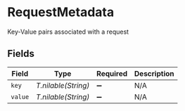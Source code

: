 # RequestMetadata

Key-Value pairs associated with a request


## Fields

| Field               | Type                | Required            | Description         |
| ------------------- | ------------------- | ------------------- | ------------------- |
| `key`               | *T.nilable(String)* | :heavy_minus_sign:  | N/A                 |
| `value`             | *T.nilable(String)* | :heavy_minus_sign:  | N/A                 |